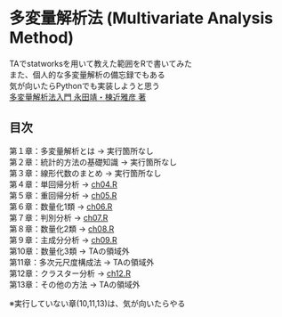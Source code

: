 # 多変量解析法 (Multivariate Analysis Method)
TAでstatworksを用いて教えた範囲をRで書いてみた<br>
また、個人的な多変量解析の備忘録でもある<br>
気が向いたらPythonでも実装しようと思う<br>
[多変量解析法入門 永田靖・棟近雅彦 著](https://www.saiensu.co.jp/search/?isbn=978-4-7819-0980-6&y=2001#detail)<br>

## 目次
第１章：多変量解析とは → 実行箇所なし<br>
第２章：統計的方法の基礎知識 → 実行箇所なし<br>
第３章：線形代数のまとめ → 実行箇所なし<br>
第４章：単回帰分析 → [ch04.R](https://github.com/sNhKoYtMa/Multivariate_Analysis_Method/blob/master/R/ch04.R)<br>
第５章：重回帰分析 → [ch05.R](https://github.com/sNhKoYtMa/Multivariate_Analysis_Method/blob/master/R/ch05.R)<br>
第６章：数量化1類 → [ch06.R](https://github.com/sNhKoYtMa/Multivariate_Analysis_Method/blob/master/R/ch06.R)<br>
第７章：判別分析 → [ch07.R](https://github.com/sNhKoYtMa/Multivariate_Analysis_Method/blob/master/R/ch07.R)<br>
第８章：数量化2類 → [ch08.R](https://github.com/sNhKoYtMa/Multivariate_Analysis_Method/blob/master/R/ch08.R)<br>
第９章：主成分分析 → [ch09.R](https://github.com/sNhKoYtMa/Multivariate_Analysis_Method/blob/master/R/ch09.R)<br>
第10章：数量化3類 → TAの領域外<br>
第11章：多次元尺度構成法 → TAの領域外<br>
第12章：クラスター分析 → [ch12.R](https://github.com/sNhKoYtMa/Multivariate_Analysis_Method/blob/master/R/ch12.R)<br>
第13章：その他の方法 → TAの領域外<br>

※実行していない章(10,11,13)は、気が向いたらやる

